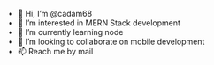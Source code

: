 - 👋 Hi, I’m @cadam68
- 👀 I’m interested in MERN Stack development
- 🌱 I’m currently learning node
- 💞️ I’m looking to collaborate on mobile development
- 📫 Reach me by mail 

<!---
cadam68/cadam68 is a ✨ special ✨ repository because its `README.md` (this file) appears on your GitHub profile.
You can click the Preview link to take a look at your changes.
--->
